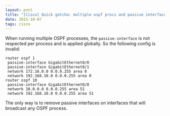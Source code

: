 ```yaml
---
layout: post
title: "[Cisco] Quick gotcha: multiple ospf procs and passive interfaces"
date: 2015-10-07
tags: cisco
---
```

When running multiple OSPF processes, the `passive-interface` is not respected per process and is applied globally. So the following config is invalid:

    router ospf 1
     passive-interface GigabitEthernet0/0
     passive-interface GigabitEthernet0/1
     network 172.16.0.0 0.0.0.255 area 0
     network 192.168.10.0 0.0.0.255 area 0
    router ospf 10
     passive-interface GigabitEthernet0/0
     network 10.0.0.0 0.0.0.255 area 51
     network 192.168.10.0 0.0.0.255 area 51

The only way is to remove passive interfaces on interfaces that will broadcast any OSPF process.
